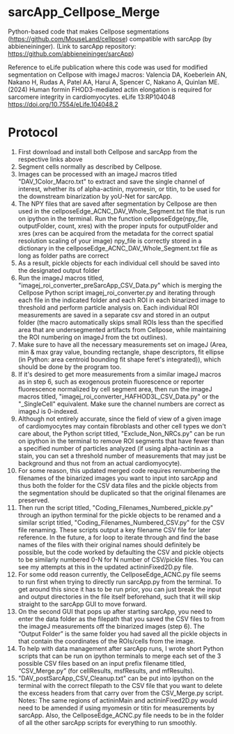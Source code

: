 # sarcApp_Cellpose_Merge
Python-based code that makes Cellpose segmentations (https://github.com/MouseLand/cellpose) compatible with sarcApp (by abbieneininger). (Link to sarcApp repository: https://github.com/abbieneininger/sarcApp)

Reference to eLife publication where this code was used for modified segmentation on Cellpose with imageJ macros: Valencia DA, Koeberlein AN, Nakano H, Rudas A, Patel AA, Harui A, Spencer C, Nakano A, Quinlan ME. (2024) Human formin FHOD3-mediated actin elongation is required for sarcomere integrity in cardiomyocytes. eLife 13:RP104048
https://doi.org/10.7554/eLife.104048.2

# Protocol
1. First download and install both Cellpose and sarcApp from the respective links above
2. Segment cells normally as described by Cellpose.
3. Images can be processed with an imageJ macros titled "DAV_1Color_Macro.txt" to extract and save the single channel of interest, whether its of alpha-actinin, myomesin, or titin, to be used for the downstream binarization by yoU-Net for sarcApp.
4. The NPY files that are saved after segmentation by Cellpose are then used in the cellposeEdge_ACNC_DAV_Whole_Segment.txt file that is run on ipython in the terminal. Run the function cellposeEdge(npy_file, outputFolder, count, xres) with the proper inputs for outputFolder and xres (xres can be acquired from the metadata for the correct spatial resolution scaling of your image) npy_file is correctly stored in a dictionary in the cellposeEdge_ACNC_DAV_Whole_Segment.txt file as long as folder paths are correct
5. As a result, pickle objects for each individual cell should be saved into the designated output folder
6. Run the imageJ macros titled, "imagej_roi_converter_preSarcApp_CSV_Data.py" which is merging the Cellpose Python script imagej_roi_converter.py and iterating through each file in the indicated folder and each ROI in each binarized image to threshold and perform particle analysis on. Each individual ROI measurements are saved in a separate csv and stored in an output folder (the macro automatically skips small ROIs less than the specified area that are undersegmented artifacts from Cellpose, while maintaining the ROI numbering on imageJ from the txt outlines).
7. Make sure to have all the necessary measurements set on imageJ (Area, min & max gray value, bounding rectangle, shape descriptors, fit ellipse (in Python: area centroid bounding fit shape feret's integrated)), which should be done by the program too.
8. If it's desired to get more measurements from a similar imageJ macros as in step 6, such as exogenous protein fluorescence or reporter fluorescence normalized by cell segment area, then run the imageJ macros titled, "imagej_roi_converter_HAFHOD3L_CSV_Data.py" or the "_SingleCell" equivalent. Make sure the channel numbers are correct as imageJ is 0-indexed.
9. Although not entirely accurate, since the field of view of a given image of cardiomyocytes may contain fibroblasts and other cell types we don't care about, the Python script titled, "Exclude_Non_NRCs.py" can be run on ipython in the terminal to remove ROI segments that have fewer than a specified number of particles analyzed (if using alpha-actinin as a stain, you can set a threshold number of measurements that may just be background and thus not from an actual cardiomyocyte).
10. For some reason, this updated merged code requires renumbering the filenames of the binarized images you want to input into sarcApp and thus both the folder for the CSV data files and the pickle objects from the segmentation should be duplicated so that the original filenames are preserved.
11. Then run the script titled, "Coding_Filenames_Numbered_pickle.py" through an ipython terminal for the pickle objects to be renamed and a similar script titled, "Coding_Filenames_Numbered_CSV.py" for the CSV file renaming. These scripts output a key filename CSV file for later reference. In the future, a for loop to iterate through and find the base names of the files with their original names should definitely be possible, but the code worked by defaulting the CSV and pickle objects to be similarly numbered 0-N for N number of CSV/pickle files. You can see my attempts at this in the updated actininFixed2D.py file.
12. For some odd reason currently, the CellposeEdge_ACNC.py file seems to run first when trying to directly run sarcApp.py from the terminal. To get around this since it has to be run prior, you can just break the input and output directories in the file itself beforehand, such that it will skip straight to the sarcApp GUI to move forward.
13. On the second GUI that pops up after starting sarcApp, you need to enter the data folder as the filepath that you saved the CSV files to from the imageJ measurements off the binarized images (step 6). The “Output Folder” is the same folder you had saved all the pickle objects in that contain the coordinates of the ROIs/cells from the image.
14. To help with data management after sarcApp runs, I wrote short Python scripts that can be run on ipython terminals to merge each set of the 3 possible CSV files based on an input prefix filename titled, “CSV_Merge.py” (for cellResults,  msfResults, and mfResults).
15. "DAV_postSarcApp_CSV_Cleanup.txt" can be put into ipython on the terminal with the correct filepath to the CSV file that you want to delete the excess headers from that carry over from the CSV_Merge.py script.
Notes: The same regions of actininMain and actininFixed2D.py would need to be amended if using myomesin or titin for measurements by sarcApp. Also, the CellposeEdge_ACNC.py file needs to be in the folder of all the other sarcApp scripts for everything to run smoothly.


